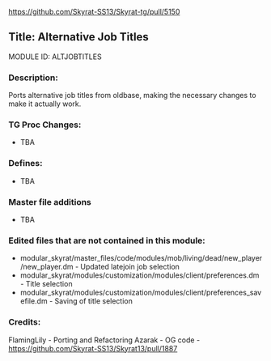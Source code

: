 https://github.com/Skyrat-SS13/Skyrat-tg/pull/5150

## Title: Alternative Job Titles

MODULE ID: ALTJOBTITLES

### Description:

Ports alternative job titles from oldbase, making the necessary changes to make it actually work.

### TG Proc Changes:

- TBA

### Defines:

- TBA

### Master file additions

- TBA

### Edited files that are not contained in this module:

- modular_skyrat/master_files/code/modules/mob/living/dead/new_player/new_player.dm - Updated latejoin job selection
- modular_skyrat/modules/customization/modules/client/preferences.dm - Title selection
- modular_skyrat/modules/customization/modules/client/preferences_savefile.dm - Saving of title selection

### Credits:
FlamingLily - Porting and Refactoring
Azarak - OG code - https://github.com/Skyrat-SS13/Skyrat13/pull/1887

